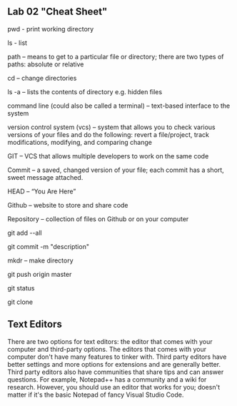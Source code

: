 ## Lab 02 "Cheat Sheet"

pwd - print working directory

ls - list

path – means to get to a particular file or directory; there are two types of paths: absolute or relative 

cd – change directories

ls -a – lists the contents of directory e.g. hidden files

command line (could also be called a terminal) – text-based interface to the system

version control system (vcs) – system that allows you to check various versions of your files and do the following: revert a file/project, track modifications, modifying, and comparing change

GIT – VCS that allows multiple developers to work on the same code

Commit – a saved, changed version of your file; each commit has a short, sweet message attached.

HEAD – “You Are Here”

Github – website to store and share code

Repository – collection of files on Github or on your computer

git add --all

git commit -m "description"

mkdr – make directory

git push origin master

git status

git clone

## Text Editors

There are two options for text editors: the editor that comes with your computer and third-party options. The editors that comes with your computer don't have many features to tinker with. Third party editors have better settings and more options for extensions and are generally better. Third party editors also have communities that share tips and can answer questions. For example, Notepad++ has a community and a wiki for research. However, you should use an editor that works for you; doesn't matter if it's the basic Notepad of fancy Visual Studio Code.
